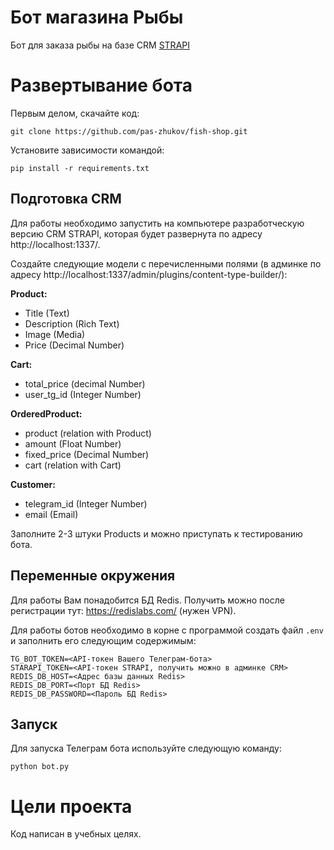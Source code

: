 # Бот магазина Рыбы

Бот для заказа рыбы на базе CRM [STRAPI](https://strapi.io/)


# Развертывание бота

Первым делом, скачайте код:

```shell
git clone https://github.com/pas-zhukov/fish-shop.git
```

Установите зависимости командой:

```shell
pip install -r requirements.txt
```

## Подготовка CRM

Для работы необходимо запустить на компьютере разработческую версию CRM STRAPI, которая будет развернута по адресу http://localhost:1337/.

Создайте следующие модели с перечисленными полями (в админке по адресу http://localhost:1337/admin/plugins/content-type-builder/):

**Product:**
- Title (Text)
- Description (Rich Text)
- Image (Media)
- Price (Decimal Number)

**Cart:**
- total_price (decimal Number)
- user_tg_id (Integer Number)

**OrderedProduct:**
- product (relation with Product)
- amount (Float Number)
- fixed_price (Decimal Number)
- cart (relation with Cart)

**Customer:**
- telegram_id (Integer Number)
- email (Email)

Заполните 2-3 штуки Products и можно приступать к тестированию бота.

## Переменные окружения

Для работы Вам понадобится БД Redis. Получить можно после регистрации тут: https://redislabs.com/ (нужен VPN).

Для работы ботов необходимо в корне с программой создать файл `.env` и заполнить его следующим содержимым:
```shell
TG_BOT_TOKEN=<API-токен Вашего Телеграм-бота>
STARAPI_TOKEN=<API-токен STRAPI, получить можно в админке CRM>
REDIS_DB_HOST=<Адрес базы данных Redis>
REDIS_DB_PORT=<Порт БД Redis>
REDIS_DB_PASSWORD=<Пароль БД Redis>
```

## Запуск

Для запуска Телеграм бота используйте следующую команду:

```shell
python bot.py
```

# Цели проекта

Код написан в учебных целях.